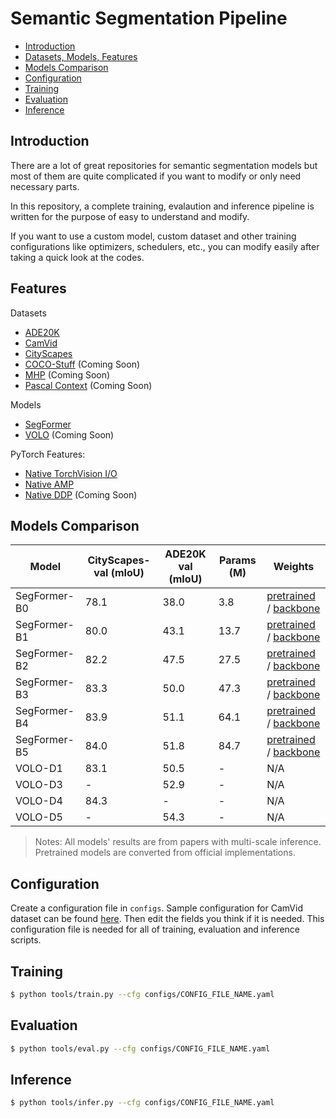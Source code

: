 # Semantic Segmentation Pipeline

* [Introduction](##Introduction)
* [Datasets, Models, Features](##Features)
* [Models Comparison](##Models-Comparison)
* [Configuration](##Configuration)
* [Training](##Training)
* [Evaluation](##Evaluation)
* [Inference](##Inference)

## Introduction

There are a lot of great repositories for semantic segmentation models but most of them are quite complicated if you want to modify or only need necessary parts. 

In this repository, a complete training, evalaution and inference pipeline is written for the purpose of easy to understand and modify. 

If you want to use a custom model, custom dataset and other training configurations like optimizers, schedulers, etc., you can modify easily after taking a quick look at the codes.

## Features

Datasets
* [ADE20K](https://groups.csail.mit.edu/vision/datasets/ADE20K/) 
* [CamVid](http://mi.eng.cam.ac.uk/research/projects/VideoRec/CamVid/)
* [CityScapes](https://www.cityscapes-dataset.com/) 
* [COCO-Stuff](https://github.com/nightrome/cocostuff) (Coming Soon)
* [MHP](https://lv-mhp.github.io/) (Coming Soon)
* [Pascal Context](https://cs.stanford.edu/~roozbeh/pascal-context/) (Coming Soon)

Models
* [SegFormer](https://arxiv.org/abs/2105.15203v2)
* [VOLO](https://arxiv.org/abs/2106.13112v1) (Coming Soon)
    
PyTorch Features:
* [Native TorchVision I/O](https://pytorch.org/vision/stable/io.html)
* [Native AMP](https://pytorch.org/docs/stable/notes/amp_examples.html)
* [Native DDP](https://pytorch.org/docs/stable/notes/ddp.html) (Coming Soon)


## Models Comparison

Model | CityScapes-val (mIoU) | ADE20K val (mIoU) | Params (M) | Weights
--- | --- | --- | --- | ---
SegFormer-B0 | 78.1 | 38.0 | 3.8 | [pretrained](https://drive.google.com/drive/folders/1UUMCAA51zkBBGAGh9zAX79q0YzHaa0p8?usp=sharing) / [backbone](https://drive.google.com/drive/folders/1WApNd_0T5heB5H5zhvwu6HiI1amvA8Hv?usp=sharing)
SegFormer-B1 | 80.0 | 43.1 | 13.7 | [pretrained](https://drive.google.com/drive/folders/1UUMCAA51zkBBGAGh9zAX79q0YzHaa0p8?usp=sharing) / [backbone](https://drive.google.com/drive/folders/1WApNd_0T5heB5H5zhvwu6HiI1amvA8Hv?usp=sharing)
SegFormer-B2 | 82.2 | 47.5 | 27.5 | [pretrained](https://drive.google.com/drive/folders/1UUMCAA51zkBBGAGh9zAX79q0YzHaa0p8?usp=sharing) / [backbone](https://drive.google.com/drive/folders/1WApNd_0T5heB5H5zhvwu6HiI1amvA8Hv?usp=sharing)
SegFormer-B3 | 83.3 | 50.0 | 47.3 | [pretrained](https://drive.google.com/drive/folders/1UUMCAA51zkBBGAGh9zAX79q0YzHaa0p8?usp=sharing) / [backbone](https://drive.google.com/drive/folders/1WApNd_0T5heB5H5zhvwu6HiI1amvA8Hv?usp=sharing)
SegFormer-B4 | 83.9 | 51.1 | 64.1 | [pretrained](https://drive.google.com/drive/folders/1UUMCAA51zkBBGAGh9zAX79q0YzHaa0p8?usp=sharing) / [backbone](https://drive.google.com/drive/folders/1WApNd_0T5heB5H5zhvwu6HiI1amvA8Hv?usp=sharing)
SegFormer-B5 | 84.0 | 51.8 | 84.7 | [pretrained](https://drive.google.com/drive/folders/1UUMCAA51zkBBGAGh9zAX79q0YzHaa0p8?usp=sharing) / [backbone](https://drive.google.com/drive/folders/1WApNd_0T5heB5H5zhvwu6HiI1amvA8Hv?usp=sharing)
VOLO-D1 | 83.1 | 50.5 | - | N/A
VOLO-D3 | - | 52.9 | - | N/A
VOLO-D4 | 84.3 | - | - | N/A
VOLO-D5 | - | 54.3 | - | N/A

> Notes: All models' results are from papers with multi-scale inference. Pretrained models are converted from official implementations.

## Configuration 

Create a configuration file in `configs`. Sample configuration for CamVid dataset can be found [here](configs/camvid.yaml). Then edit the fields you think if it is needed. This configuration file is needed for all of training, evaluation and inference scripts.

## Training

```bash
$ python tools/train.py --cfg configs/CONFIG_FILE_NAME.yaml
```

## Evaluation

```bash
$ python tools/eval.py --cfg configs/CONFIG_FILE_NAME.yaml
```

## Inference

```bash
$ python tools/infer.py --cfg configs/CONFIG_FILE_NAME.yaml
```

